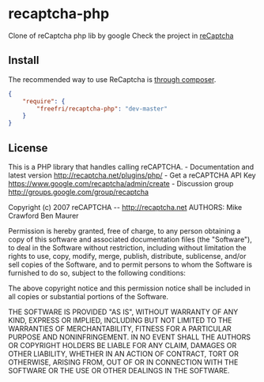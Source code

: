 recaptcha-php
============

Clone of reCaptcha php lib by google
Check the project in  [reCaptcha](http://www.google.com/recaptcha)

##  Install

The recommended way to use ReCaptcha is [through composer](http://getcomposer.org).

```json
{
    "require": {
        "freefri/recaptcha-php": "dev-master"
    }
}
```

## License

 This is a PHP library that handles calling reCAPTCHA.
    - Documentation and latest version
          http://recaptcha.net/plugins/php/
    - Get a reCAPTCHA API Key
          https://www.google.com/recaptcha/admin/create
    - Discussion group
          http://groups.google.com/group/recaptcha

 Copyright (c) 2007 reCAPTCHA -- http://recaptcha.net
 AUTHORS:
   Mike Crawford
   Ben Maurer

 Permission is hereby granted, free of charge, to any person obtaining a copy
 of this software and associated documentation files (the "Software"), to deal
 in the Software without restriction, including without limitation the rights
 to use, copy, modify, merge, publish, distribute, sublicense, and/or sell
 copies of the Software, and to permit persons to whom the Software is
 furnished to do so, subject to the following conditions:

 The above copyright notice and this permission notice shall be included in
 all copies or substantial portions of the Software.
 
 THE SOFTWARE IS PROVIDED "AS IS", WITHOUT WARRANTY OF ANY KIND, EXPRESS OR
 IMPLIED, INCLUDING BUT NOT LIMITED TO THE WARRANTIES OF MERCHANTABILITY,
 FITNESS FOR A PARTICULAR PURPOSE AND NONINFRINGEMENT. IN NO EVENT SHALL THE
 AUTHORS OR COPYRIGHT HOLDERS BE LIABLE FOR ANY CLAIM, DAMAGES OR OTHER
 LIABILITY, WHETHER IN AN ACTION OF CONTRACT, TORT OR OTHERWISE, ARISING FROM,
 OUT OF OR IN CONNECTION WITH THE SOFTWARE OR THE USE OR OTHER DEALINGS IN
 THE SOFTWARE.
 
